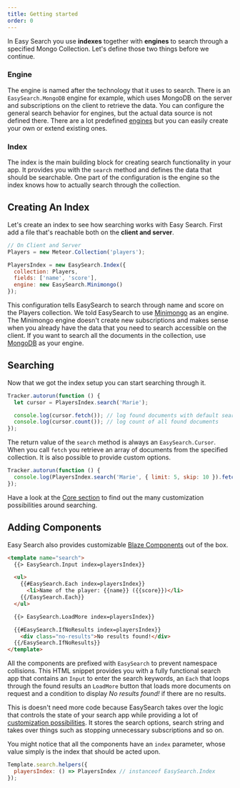 ```yaml
---
title: Getting started
order: 0
---
```


In Easy Search you use __indexes__ together with __engines__ to search through a specified Mongo Collection. Let's define those two things
before we continue.

### Engine

The engine is named after the technology that it uses to search. There is an `EasySearch.MongoDB` engine for example, which uses MongoDB on the server and subscriptions on the client to retrieve the data. You can configure the general search behavior for engines, but the actual data source is not defined there.
There are a lot predefined [engines](/docs/engines/) but you can easily create your own or extend existing ones.

### Index

The index is the main building block for creating search functionality in your app. It provides you with the `search` method and defines the
data that should be searchable. One part of the configuration is the engine so the index knows how to actually search through the collection.

## Creating An Index

Let's create an index to see how searching works with Easy Search. First add a file that's reachable both on the __client and server__.

```javascript
// On Client and Server
Players = new Meteor.Collection('players');

PlayersIndex = new EasySearch.Index({
  collection: Players,
  fields: ['name', 'score'],
  engine: new EasySearch.Minimongo()
});
```

This configuration tells EasySearch to search through name and score on the Players collection. We told EasySearch to use
[Minimongo](/docs/engines/) as an engine. The Minimongo engine doesn't create new subscriptions and makes sense when you already have the data
that you need to search accessible on the client. If you want to search all the documents in the collection, use [MongoDB](/docs/engines/) as your engine.

## Searching

Now that we got the index setup you can start searching through it.

```javascript
Tracker.autorun(function () {
  let cursor = PlayersIndex.search('Marie');

  console.log(cursor.fetch()); // log found documents with default search limit
  console.log(cursor.count()); // log count of all found documents
});
```

The return value of the `search` method is always an `EasySearch.Cursor`. When you call `fetch` you retrieve an array of documents from the
specified collection. It is also possible to provide custom options.

```javascript
Tracker.autorun(function () {
  console.log(PlayersIndex.search('Marie', { limit: 5, skip: 10 }).fetch());
});
```

Have a look at the [Core section](/docs/core/) to find out the many customization possibilities around searching.

## Adding Components

Easy Search also provides customizable [Blaze Components](/docs/components/) out of the box.

```html
<template name="search">
  {{> EasySearch.Input index=playersIndex}}

  <ul>
    {{#EasySearch.Each index=playersIndex}}
      <li>Name of the player: {{name}} ({{score}})</li>
    {{/EasySearch.Each}}
  </ul>

  {{> EasySearch.LoadMore index=playersIndex}}

  {{#EasySearch.IfNoResults index=playersIndex}}
    <div class="no-results">No results found!</div>
  {{/EasySearch.IfNoResults}}
</template>
```

All the components are prefixed with `EasySearch` to prevent namespace collisions. This HTML snippet provides you with a fully functional
search app that contains an `Input` to enter the search keywords, an `Each` that loops through the found results an `LoadMore` button that loads
more documents on request and a condition to display *No results found!* if there are no results.

This is doesn't need more code because EasySearch takes over the logic that controls the state of your search app while providing a lot of
[customization possibilities](/docs/components/). It stores the search options, search string and takes over things such as stopping unnecessary
subscriptions and so on.

You might notice that all the components have an `index` parameter, whose value simply is the index that should be acted upon.

```javascript
Template.search.helpers({
  playersIndex: () => PlayersIndex // instanceof EasySearch.Index
});
```
